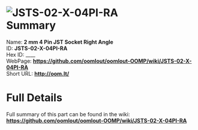 
![JSTS-02-X-04PI-RA](https://github.com/oomlout/oomlout-OOMP/blob/master/parts/JSTS-02-X-04PI-RA/JSTS-02-X-04PI-RA_420.jpg)   
Summary
=================
  
Name: __2 mm 4 Pin JST Socket Right Angle__    
ID: __JSTS-02-X-04PI-RA__   
Hex ID: ____   
WebPage: __https://github.com/oomlout/oomlout-OOMP/wiki/JSTS-02-X-04PI-RA__   
Short URL: __http://oom.lt/__   

Full Details
==========================
Full summary of this part can be found in the wiki:   
__https://github.com/oomlout/oomlout-OOMP/wiki/JSTS-02-X-04PI-RA__    

